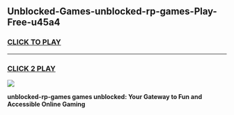 
## Unblocked-Games-unblocked-rp-games-Play-Free-u45a4
<h3>
<a href="https://premium76.site?title=unblocked-rp-games&ref=24M">CLICK TO PLAY</a></h3>
<hr>

<h3>
<a href="https://premium76.site?title=unblocked-rp-games&ref=24M">CLICK 2 PLAY</a>
  
</h3>

<a href="https://premium76.site?title=unblocked-rp-games&ref=24M"><img src="https://clearcache.store/games.png"></a>


**unblocked-rp-games games unblocked: Your Gateway to Fun and Accessible Online Gaming**
